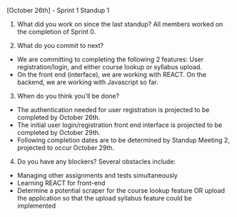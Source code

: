 [October 26th] - Sprint 1 Standup 1
1. What did you work on since the last standup?
All members worked on the completion of Sprint 0.

2. What do you commit to next?
- We are committing to completing the following 2 features: User registration/login, and either course lookup or syllabus upload.
- On the front end (interface), we are working with REACT. On the backend, we are working with Javascript so far.

3. When do you think you'll be done?
- The authentication needed for user registration is projected to be completed by October 26th.
- The initial user login/registration front end interface is projected to be completed by October 29th.
- Following completion dates are to be determined by Standup Meeting 2, projected to occur October 29th.
  
4. Do you have any blockers?
Several obstacles include:
- Managing other assignments and tests simultaneously
- Learning REACT for front-end
- Determine a potential scraper for the course lookup feature OR upload the application so that the upload syllabus feature could be implemented
